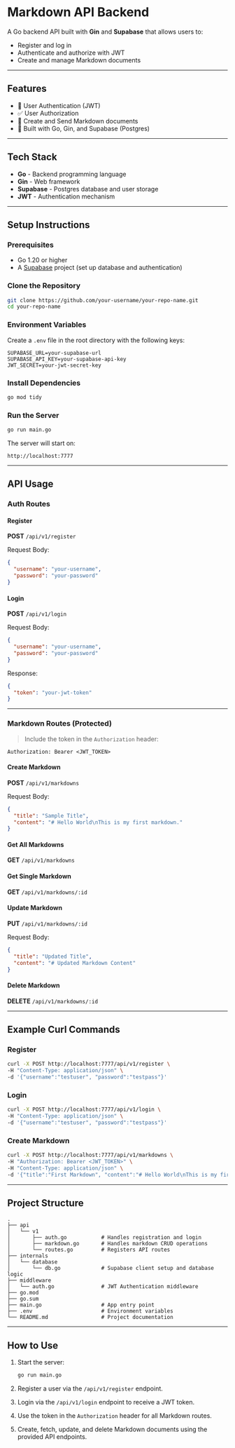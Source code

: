 # Markdown API Backend

A Go backend API built with **Gin** and **Supabase** that allows users to:

- Register and log in
- Authenticate and authorize with JWT
- Create and manage Markdown documents

---

## Features

- 🔐 User Authentication (JWT)
- ✅ User Authorization
- 📝 Create and Send Markdown documents
- 🚀 Built with Go, Gin, and Supabase (Postgres)

---

## Tech Stack

- **Go** - Backend programming language
- **Gin** - Web framework
- **Supabase** - Postgres database and user storage
- **JWT** - Authentication mechanism

---

## Setup Instructions

### Prerequisites

- Go 1.20 or higher
- A [Supabase](https://supabase.io/) project (set up database and authentication)

### Clone the Repository

```bash
git clone https://github.com/your-username/your-repo-name.git
cd your-repo-name
```

### Environment Variables

Create a `.env` file in the root directory with the following keys:

```env
SUPABASE_URL=your-supabase-url
SUPABASE_API_KEY=your-supabase-api-key
JWT_SECRET=your-jwt-secret-key
```

### Install Dependencies

```bash
go mod tidy
```

### Run the Server

```bash
go run main.go
```

The server will start on:

```
http://localhost:7777
```

---

## API Usage

### Auth Routes

#### Register

**POST** `/api/v1/register`

Request Body:

```json
{
  "username": "your-username",
  "password": "your-password"
}
```

#### Login

**POST** `/api/v1/login`

Request Body:

```json
{
  "username": "your-username",
  "password": "your-password"
}
```

Response:

```json
{
  "token": "your-jwt-token"
}
```

---

### Markdown Routes (Protected)

> Include the token in the `Authorization` header:

```http
Authorization: Bearer <JWT_TOKEN>
```

#### Create Markdown

**POST** `/api/v1/markdowns`

Request Body:

```json
{
  "title": "Sample Title",
  "content": "# Hello World\nThis is my first markdown."
}
```

#### Get All Markdowns

**GET** `/api/v1/markdowns`

#### Get Single Markdown

**GET** `/api/v1/markdowns/:id`

#### Update Markdown

**PUT** `/api/v1/markdowns/:id`

Request Body:

```json
{
  "title": "Updated Title",
  "content": "# Updated Markdown Content"
}
```

#### Delete Markdown

**DELETE** `/api/v1/markdowns/:id`

---

## Example Curl Commands

### Register

```bash
curl -X POST http://localhost:7777/api/v1/register \
-H "Content-Type: application/json" \
-d '{"username":"testuser", "password":"testpass"}'
```

### Login

```bash
curl -X POST http://localhost:7777/api/v1/login \
-H "Content-Type: application/json" \
-d '{"username":"testuser", "password":"testpass"}'
```

### Create Markdown

```bash
curl -X POST http://localhost:7777/api/v1/markdowns \
-H "Authorization: Bearer <JWT_TOKEN>" \
-H "Content-Type: application/json" \
-d '{"title":"First Markdown", "content":"# Hello World\nThis is my first markdown."}'
```

---

## Project Structure

```text
.
├── api
│   └── v1
│       ├── auth.go           # Handles registration and login
│       ├── markdown.go       # Handles markdown CRUD operations
│       └── routes.go         # Registers API routes
├── internals
│   └── database
│       └── db.go             # Supabase client setup and database logic
├── middleware
│   └── auth.go               # JWT Authentication middleware
├── go.mod
├── go.sum
├── main.go                   # App entry point
├── .env                      # Environment variables
└── README.md                 # Project documentation
```

---

## How to Use

1. Start the server:

   ```bash
   go run main.go
   ```

2. Register a user via the `/api/v1/register` endpoint.

3. Login via the `/api/v1/login` endpoint to receive a JWT token.

4. Use the token in the `Authorization` header for all Markdown routes.

5. Create, fetch, update, and delete Markdown documents using the provided API endpoints.
